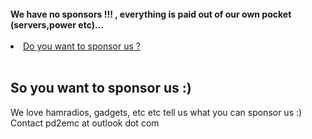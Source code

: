 <br>
<b>We have no sponsors !!! , everything is paid out of our own pocket (servers,power etc)...</b>
<br><br>
<li>
<a href="#yourname">Do you want to sponsor us ?</a><br>
</li>
<br>
<h2 id="yourname">So you want to sponsor us :) </h2>
We love hamradios, gadgets, etc etc tell us what you can sponsor us :)<br>
Contact pd2emc at outlook dot com<br>
<br>
